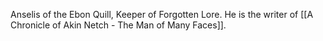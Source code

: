 Anselis of the Ebon Quill, Keeper of Forgotten Lore. He is the writer of [[A Chronicle of Akin Netch - The Man of Many Faces]].